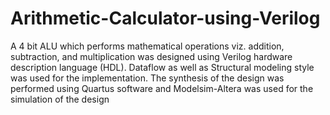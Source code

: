 # Arithmetic-Calculator-using-Verilog
A 4 bit ALU which performs mathematical operations viz. addition, subtraction, and multiplication was designed using Verilog hardware description language (HDL). Dataflow as well as Structural modeling style was used for the implementation. The synthesis of the design was performed using Quartus software and Modelsim-Altera was used for the simulation of the design
